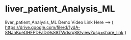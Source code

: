 # liver_patient_Analysis_ML
liver_patient_Analysis_ML
Demo Video Link Here
--> ( https://drive.google.com/file/d/1ydA-8NJnKueOHFPDFaDr9s88TWdsrg88/view?usp=share_link )
